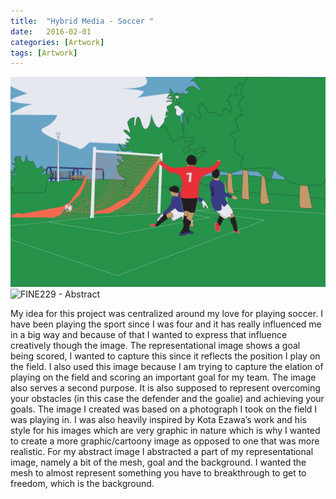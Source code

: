 ```yaml
---
title:  "Hybrid Media - Soccer "
date:   2016-02-01
categories: [Artwork]
tags: [Artwork]
---
```


![FINE229 - Representational](https://github.com/a79lee/Alvin-Portfolio/blob/master/images/A_Lee_representational.png?raw=true "Representational Image")
![FINE229 - Abstract](imhttps://github.com/a79lee/Alvin-Portfolio/blob/master/images/A_Lee_abstract-01.tif?raw=true "Abstraction from the Representational Image")


My idea for this project was centralized around my love for playing soccer. I have been playing the sport since I was four and it has really influenced me in a big way and because of that I wanted to express that influence creatively though the image. The representational image shows a goal being scored, I wanted to capture this since it reflects the position I play on the field. I also used this image because I am trying to capture the elation of playing on the field and scoring an important goal for my team. The image also serves a second purpose. It is also supposed to represent overcoming your obstacles (in this case the defender and the goalie) and achieving your goals. The image I created was based on a photograph I took on the field I was playing in. I was also heavily inspired by Kota Ezawa’s work and  his style for his images which are very graphic in nature which is why I wanted to create a more graphic/cartoony image as opposed to one that was more realistic. For my abstract image I abstracted a part of my representational image, namely a bit of the mesh, goal and the background. I wanted the mesh to almost represent something you have to breakthrough to get to freedom, which is the background.